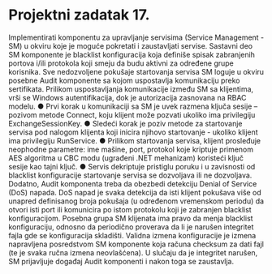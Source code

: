 # Projektni zadatak 17.

Implementirati komponentu za upravljanje servisima (Service Management - SM) u okviru koje
je moguće pokretati i zaustavljati servise. Sastavni deo SM komponente je blacklist konfiguracija
koja definiše spisak zabranjenih portova i/ili protokola koji smeju da budu aktivni za određene
grupe korisnika. Sve nedozvoljene pokušaje startovanja servisa SM loguje u okviru posebne
Audit komponente sa kojom uspostavlja komunikaciju preko sertifikata.
Prilikom uspostavljanja komunikacije između SM sa klijentima, vrši se Windows autentifikacija,
dok je autorizacija zasnovana na RBAC modelu.
● Prvi korak u komunikaciji sa SM je uvek razmena ključa sesije – pozivom metode
Connect, koju klijent može pozvati ukoliko ima privilegiju ExchangeSessionKey.
● Sledeći korak je poziv metode za startovanje servisa pod nalogom klijenta koji inicira
njihovo startovanje - ukoliko klijent ima privilegiju RunService.
● Prilikom startovanja servisa, klijent prosleđuje neophodne parametre: ime mašine, port,
protokol koje kriptuje primenom AES algoritma u CBC modu (ugrađeni .NET
mehanizam) koristeći ključ sesije kao tajni ključ.
● Servis dekriptuje pristiglu poruku i u zavisnosti od blacklist konfiguracije startovanje
servisa se dozvoljava ili ne dozvoljava.
Dodatno, Audit komponenta treba da obezbedi detekciju Denial of Service (DoS) napada. DoS
napad je svaka detekcija da isti klijent pokušava više od unapred definisanog broja pokušaja (u
određenom vremenskom periodu) da otvori isti port ili komunicira po istom protokolu koji je
zabranjen blacklist konfiguracijom.
Posebna grupa SM klijenata ima pravo da menja blacklist konfiguraciju, odnosno da periodično
proverava da li je narušen integritet fajla gde se konfiguracija skladišti. Validna izmena
konfiguracije je izmena napravljena posredstvom SM komponente koja računa checksum za dati
fajl (te je svaka ručna izmena neovlašćena). U slučaju da je integritet narušen, SM prijavljuje
događaj Audit komponenti i nakon toga se zaustavlja.
